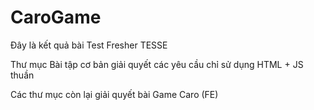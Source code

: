 # CaroGame
Đây là kết quả bài Test Fresher TESSE

Thư mục Bài tập cơ bản giải quyết các yêu cầu chỉ sử dụng HTML + JS thuần

Các thư mục còn lại giải quyết bài Game Caro (FE)